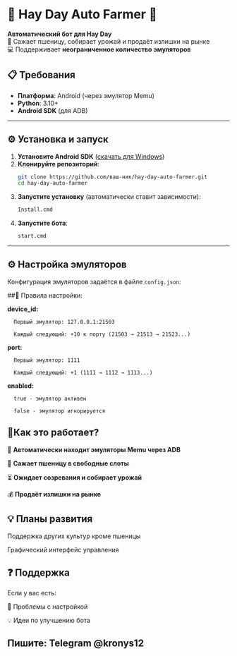 # 🚜 Hay Day Auto Farmer 🤖

**Автоматический бот для Hay Day**  
🌾 Сажает пшеницу, собирает урожай и продаёт излишки на рынке  
💻 Поддерживает **неограниченное количество эмуляторов**  


## 📋 Требования
- **Платформа**: Android (через эмулятор Memu)  
- **Python**: 3.10+  
- **Android SDK** (для ADB)  

---

## ⚙️ Установка и запуск  

1. **Установите Android SDK** ([скачать для Windows](https://developer.android.com/tools/releases/platform-tools?hl=ru))  
2. **Клонируйте репозиторий**:  
   ```bash
   git clone https://github.com/ваш-ник/hay-day-auto-farmer.git
   cd hay-day-auto-farmer
3. **Запустите установку** (автоматически ставит зависимости):
   ```bash
   Install.cmd
5. **Запустите бота**:
   ```bash
   start.cmd
---

## ⚙️ Настройка эмуляторов

Конфигурация эмуляторов задаётся в файле `config.json`:


##📌 Правила настройки:

**device_id:**

      Первый эмулятор: 127.0.0.1:21503

      Каждый следующий: +10 к порту (21503 → 21513 → 21523...)

**port:**

      Первый эмулятор: 1111

      Каждый следующий: +1 (1111 → 1112 → 1113...)

**enabled:**

      true - эмулятор активен

      false - эмулятор игнорируется


## 🔧Как это работает?
📌 **Автоматически находит эмуляторы Memu через ADB**

🌱 **Сажает пшеницу в свободные слоты**

⏳ **Ожидает созревания и собирает урожай**

💰 **Продаёт излишки на рынке**

## 💡 Планы развития

Поддержка других культур кроме пшеницы

Графический интерфейс управления

## ❓ Поддержка
Если у вас есть:

🔧 Проблемы с настройкой

💡 Идеи по улучшению бота

## Пишите: Telegram @kronys12
